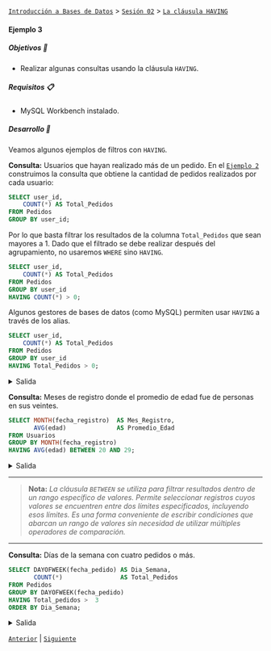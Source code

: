 [`Introducción a Bases de Datos`](../../../README.md) > [`Sesión 02`](../../README.md) > [`La cláusula HAVING`](../README.md)

#### Ejemplo 3

##### Objetivos 🎯

- Realizar algunas consultas usando la cláusula `HAVING`.

##### Requisitos 📋

- MySQL Workbench instalado.

##### Desarrollo 🚀

Veamos algunos ejemplos de filtros con `HAVING`.

**Consulta:** Usuarios que hayan realizado más de un pedido. En el [`Ejemplo 2`](../../tema02/ejemplo02/README.md) construimos la consulta que obtiene la cantidad de pedidos realizados por cada usuario:

   ```sql
   SELECT user_id, 
       COUNT(*) AS Total_Pedidos
   FROM Pedidos
   GROUP BY user_id;
   ```
Por lo que basta filtrar los resultados de la columna `Total_Pedidos` que sean mayores a 1. Dado que el filtrado se debe realizar después del agrupamiento, no usaremos `WHERE` sino `HAVING`.

   ```sql
   SELECT user_id, 
       COUNT(*) AS Total_Pedidos
   FROM Pedidos
   GROUP BY user_id
   HAVING COUNT(*) > 0;
   ```
Algunos gestores de bases de datos (como MySQL) permiten usar `HAVING` a través de los alias.

   ```sql
   SELECT user_id, 
       COUNT(*) AS Total_Pedidos
   FROM Pedidos
   GROUP BY user_id
   HAVING Total_Pedidos > 0;
   ```

<details><summary>Salida</summary>

<table border=1>
<tr>
<td bgcolor=silver class='medium'>user_id</td>
<td bgcolor=silver class='medium'>Total_Pedidos</td>
</tr>
</table>

*No hay ningún usuario que haya realizado más de un pedido*

</details>

**Consulta:** Meses de registro donde el promedio de edad fue de personas en sus veintes.

```sql
SELECT MONTH(fecha_registro)  AS Mes_Registro, 
       AVG(edad)              AS Promedio_Edad
FROM Usuarios
GROUP BY MONTH(fecha_registro)
HAVING AVG(edad) BETWEEN 20 AND 29;
```

<details><summary>Salida</summary>

<table border=1>
<tr>
<td bgcolor=silver class='medium'>Mes_Registro</td>
<td bgcolor=silver class='medium'>Promedio_Edad</td>
</tr>

<tr>
<td class='normal' valign='top'>1</td>
<td class='normal' valign='top'>28.5000</td>
</tr>

<tr>
<td class='normal' valign='top'>3</td>
<td class='normal' valign='top'>25.5000</td>
</tr>

<tr>
<td class='normal' valign='top'>8</td>
<td class='normal' valign='top'>26.5000</td>
</tr>

<tr>
<td class='normal' valign='top'>9</td>
<td class='normal' valign='top'>29.0000</td>
</tr>

<tr>
<td class='normal' valign='top'>11</td>
<td class='normal' valign='top'>26.0000</td>
</tr>
</table>

</details>

---
> **Nota:** *La cláusula `BETWEEN` se utiliza para filtrar resultados dentro de un rango específico de valores. Permite seleccionar registros cuyos valores se encuentren entre dos límites especificados, incluyendo esos límites. Es una forma conveniente de escribir condiciones que abarcan un rango de valores sin necesidad de utilizar múltiples operadores de comparación.*
---

**Consulta:** Días de la semana con cuatro pedidos o más.

```sql
SELECT DAYOFWEEK(fecha_pedido) AS Dia_Semana, 
       COUNT(*)                AS Total_Pedidos
FROM Pedidos
GROUP BY DAYOFWEEK(fecha_pedido)
HAVING Total_pedidos >  3
ORDER BY Dia_Semana;
```

<details><summary>Salida</summary>

<table border=1>
<tr>
<td bgcolor=silver class='medium'>Dia_Semana</td>
<td bgcolor=silver class='medium'>Total_Pedidos</td>
</tr>

<tr>
<td class='normal' valign='top'>1</td>
<td class='normal' valign='top'>6</td>
</tr>

<tr>
<td class='normal' valign='top'>2</td>
<td class='normal' valign='top'>6</td>
</tr>

<tr>
<td class='normal' valign='top'>3</td>
<td class='normal' valign='top'>4</td>
</tr>
</table>
</details>

[`Anterior`](../README.md) | [`Siguiente`](../reto03/README.md)
